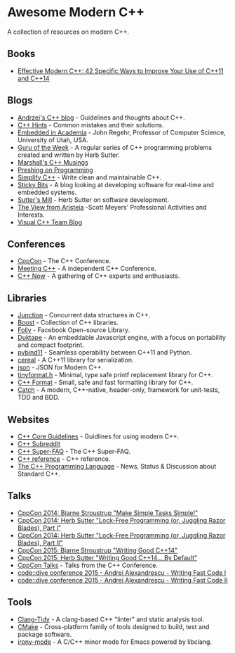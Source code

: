 # Awesome Modern C++

A collection of resources on modern C++.

## Books

* [Effective Modern C++: 42 Specific Ways to Improve Your Use of C++11 and C++14](http://www.amazon.com/dp/1491903996)

## Blogs

* [Andrzej's C++ blog](https://akrzemi1.wordpress.com/) - Guidelines and thoughts about C++.
* [C++ Hints](http://cpphints.com/) - Common mistakes and their solutions.
* [Embedded in Academia](http://blog.regehr.org/) - John Regehr, Professor of Computer Science, University of Utah, USA.
* [Guru of the Week](http://www.gotw.ca/gotw/) - A regular series of C++ programming problems created and written by Herb Sutter.
* [Marshall's C++ Musings](https://cplusplusmusings.wordpress.com/)
* [Preshing on Programming](http://preshing.com/)
* [Simplify C++](http://arne-mertz.de/) - Write clean and maintainable C++.
* [Sticky Bits](https://blog.feabhas.com/) - A blog looking at developing software for real-time and embedded systems.
* [Sutter's Mill](http://herbsutter.com/) - Herb Sutter on software development.
* [The View from Aristeia](http://scottmeyers.blogspot.com/) -Scott Meyers' Professional Activities and Interests.
* [Visual C++ Team Blog](https://blogs.msdn.microsoft.com/vcblog/)

## Conferences

* [CppCon](http://cppcon.org/) - The C++ Conference.
* [Meeting C++](http://meetingcpp.com/) - A independent C++ Conference.
* [C++ Now](http://cppnow.org/) - A gathering of C++ experts and enthusiasts.

## Libraries

* [Junction](https://github.com/preshing/junction) - Concurrent data structures in C++.
* [Boost](http://www.boost.org/) - Collection of C++ libraries.
* [Folly](https://github.com/facebook/folly) - Facebook Open-source Library.
* [Duktape](http://duktape.org/) - An embeddable Javascript engine, with a focus on portability and compact footprint.
* [pybind11](https://github.com/pybind/pybind11) - Seamless operability between C++11 and Python.
* [cereal](https://github.com/USCiLab/cereal) - A C++11 library for serialization.
* [json](https://github.com/nlohmann/json) - JSON for Modern C++.
* [tinyformat.h](https://github.com/c42f/tinyformat) - Minimal, type safe printf replacement library for C++.
* [C++ Format](https://github.com/cppformat/cppformat) - Small, safe and fast formatting library for C++.
* [Catch](https://github.com/philsquared/Catch) - A modern, C++-native, header-only, framework for unit-tests, TDD and BDD.

## Websites

* [C++ Core Guidelines](https://github.com/isocpp/CppCoreGuidelines) - Guidlines for using modern C++.
* [C++ Subreddit](https://www.reddit.com/r/cpp)
* [C++ Super-FAQ](https://isocpp.org/faq) - The C++ Super-FAQ.
* [C++ reference](http://en.cppreference.com/w/) - C++ reference.
* [The C++ Programming Language](https://isocpp.org/) - News, Status & Discussion about Standard C++.

## Talks

* [CppCon 2014: Bjarne Stroustrup "Make Simple Tasks Simple!"](https://www.youtube.com/watch?v=nesCaocNjtQ)
* [CppCon 2014: Herb Sutter "Lock-Free Programming (or, Juggling Razor Blades), Part I"](https://www.youtube.com/watch?v=c1gO9aB9nbs)
* [CppCon 2014: Herb Sutter "Lock-Free Programming (or, Juggling Razor Blades), Part II"](https://www.youtube.com/watch?v=CmxkPChOcvw)
* [CppCon 2015: Bjarne Stroustrup "Writing Good C++14"](https://www.youtube.com/watch?v=1OEu9C51K2A)
* [CppCon 2015: Herb Sutter "Writing Good C++14... By Default"](https://www.youtube.com/watch?v=hEx5DNLWGgA)
* [CppCon Talks](https://www.youtube.com/user/CppCon/videos) - Talks from the C++ Conference.
* [code::dive conference 2015 - Andrei Alexandrescu - Writing Fast Code I](https://www.youtube.com/watch?v=vrfYLlR8X8k)
* [code::dive conference 2015 - Andrei Alexandrescu - Writing Fast Code II](https://www.youtube.com/watch?v=9tvbz8CSI8M)

## Tools

* [Clang-Tidy](http://clang.llvm.org/extra/clang-tidy/) - A clang-based C++ "linter" and static analysis tool.
* [CMake](https://cmake.org/) - Cross-platform family of tools designed to build, test and package software.
* [irony-mode](https://github.com/Sarcasm/irony-mode) -  A C/C++ minor mode for Emacs powered by libclang.
